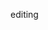 editing


<!---
graveyard-corpse/graveyard-corpse is a ✨ special ✨ repository because its `README.md` (this file) appears on your GitHub profile.
You can click the Preview link to take a look at your changes.
--->
